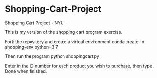 # Shopping-Cart-Project
Shopping Cart Project - NYU

This is my version of the shopping cart program exercise. 

Fork the repository and create a virtual environment
    conda create -n shopping-env python=3.7

Then run the program
    python shoppingcart.py

Enter in the ID number for each product you wish to purchase, then type Done when finished.